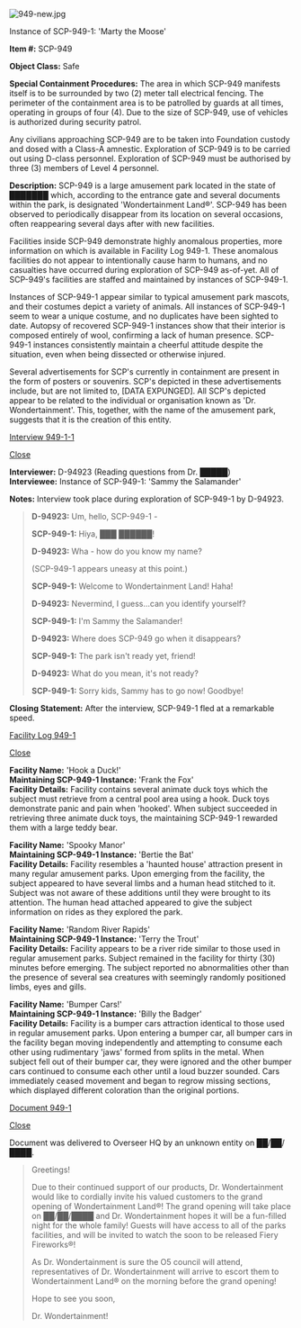 ![949-new.jpg](http://scp-wiki.wdfiles.com/local--files/scp-949/949-new.jpg)

Instance of SCP-949-1: 'Marty the Moose'

**Item #:** SCP-949

**Object Class:** Safe

**Special Containment Procedures:** The area in which SCP-949 manifests itself is to be surrounded by two (2) meter tall electrical fencing. The perimeter of the containment area is to be patrolled by guards at all times, operating in groups of four (4). Due to the size of SCP-949, use of vehicles is authorized during security patrol.

Any civilians approaching SCP-949 are to be taken into Foundation custody and dosed with a Class-A amnestic. Exploration of SCP-949 is to be carried out using D-class personnel. Exploration of SCP-949 must be authorised by three (3) members of Level 4 personnel.

**Description:** SCP-949 is a large amusement park located in the state of ███████ which, according to the entrance gate and several documents within the park, is designated 'Wondertainment Land®'. SCP-949 has been observed to periodically disappear from its location on several occasions, often reappearing several days after with new facilities.

Facilities inside SCP-949 demonstrate highly anomalous properties, more information on which is available in Facility Log 949-1. These anomalous facilities do not appear to intentionally cause harm to humans, and no casualties have occurred during exploration of SCP-949 as-of-yet. All of SCP-949's facilities are staffed and maintained by instances of SCP-949-1.

Instances of SCP-949-1 appear similar to typical amusement park mascots, and their costumes depict a variety of animals. All instances of SCP-949-1 seem to wear a unique costume, and no duplicates have been sighted to date. Autopsy of recovered SCP-949-1 instances show that their interior is composed entirely of wool, confirming a lack of human presence. SCP-949-1 instances consistently maintain a cheerful attitude despite the situation, even when being dissected or otherwise injured.

Several advertisements for SCP's currently in containment are present in the form of posters or souvenirs. SCP's depicted in these advertisements include, but are not limited to, \[DATA EXPUNGED\]. All SCP's depicted appear to be related to the individual or organisation known as 'Dr. Wondertainment'. This, together, with the name of the amusement park, suggests that it is the creation of this entity.

[Interview 949-1-1](javascript:;)

[Close](javascript:;)

**Interviewer:** D-94923 (Reading questions from Dr. █████)  
**Interviewee:** Instance of SCP-949-1: 'Sammy the Salamander'

**Notes:** Interview took place during exploration of SCP-949-1 by D-94923.

> <Begin Interview>
> 
> **D-94923:** Um, hello, SCP-949-1 -
> 
> **SCP-949-1:** Hiya, ███ ██████!
> 
> **D-94923:** Wha - how do you know my name?
> 
> (SCP-949-1 appears uneasy at this point.)
> 
> **SCP-949-1:** Welcome to Wondertainment Land! Haha!
> 
> **D-94923:** Nevermind, I guess…can you identify yourself?
> 
> **SCP-949-1:** I'm Sammy the Salamander!
> 
> **D-94923:** Where does SCP-949 go when it disappears?
> 
> **SCP-949-1:** The park isn't ready yet, friend!
> 
> **D-94923:** What do you mean, it's not ready?
> 
> **SCP-949-1:** Sorry kids, Sammy has to go now! Goodbye!
> 
> <End Log>

**Closing Statement:** After the interview, SCP-949-1 fled at a remarkable speed.

[Facility Log 949-1](javascript:;)

[Close](javascript:;)

**Facility Name:** 'Hook a Duck!'  
**Maintaining SCP-949-1 Instance:** 'Frank the Fox'  
**Facility Details:** Facility contains several animate duck toys which the subject must retrieve from a central pool area using a hook. Duck toys demonstrate panic and pain when 'hooked'. When subject succeeded in retrieving three animate duck toys, the maintaining SCP-949-1 rewarded them with a large teddy bear.

**Facility Name:** 'Spooky Manor'  
**Maintaining SCP-949-1 Instance:** 'Bertie the Bat'  
**Facility Details:** Facility resembles a 'haunted house' attraction present in many regular amusement parks. Upon emerging from the facility, the subject appeared to have several limbs and a human head stitched to it. Subject was not aware of these additions until they were brought to its attention. The human head attached appeared to give the subject information on rides as they explored the park.

**Facility Name:** 'Random River Rapids'  
**Maintaining SCP-949-1 Instance:** 'Terry the Trout'  
**Facility Details:** Facility appears to be a river ride similar to those used in regular amusement parks. Subject remained in the facility for thirty (30) minutes before emerging. The subject reported no abnormalities other than the presence of several sea creatures with seemingly randomly positioned limbs, eyes and gills.

**Facility Name:** 'Bumper Cars!'  
**Maintaining SCP-949-1 Instance:** 'Billy the Badger'  
**Facility Details:** Facility is a bumper cars attraction identical to those used in regular amusement parks. Upon entering a bumper car, all bumper cars in the facility began moving independently and attempting to consume each other using rudimentary 'jaws' formed from splits in the metal. When subject fell out of their bumper car, they were ignored and the other bumper cars continued to consume each other until a loud buzzer sounded. Cars immediately ceased movement and began to regrow missing sections, which displayed different coloration than the original portions.

[Document 949-1](javascript:;)

[Close](javascript:;)

Document was delivered to Overseer HQ by an unknown entity on ██/██/████.

> Greetings!
> 
> Due to their continued support of our products, Dr. Wondertainment would like to cordially invite his valued customers to the grand opening of Wondertainment Land®! The grand opening will take place on ██/██/████ and Dr. Wondertainment hopes it will be a fun-filled night for the whole family! Guests will have access to all of the parks facilities, and will be invited to watch the soon to be released Fiery Fireworks®!
> 
> As Dr. Wondertainment is sure the O5 council will attend, representatives of Dr. Wondertainment will arrive to escort them to Wondertainment Land® on the morning before the grand opening!
> 
> Hope to see you soon,
> 
> Dr. Wondertainment!
